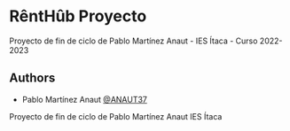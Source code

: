 # RêntHûb Proyecto
Proyecto de fin de ciclo de Pablo Martínez Anaut - IES Ítaca - Curso 2022-2023

## Authors

- Pablo Martínez Anaut [@ANAUT37](https://www.github.com/ANAUT37)

Proyecto de fin de ciclo de Pablo Martínez Anaut
IES Ítaca